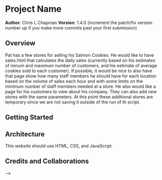 # Project Name

**Author**: Chris L Chapman
**Version**: 1.4.0 (increment the patch/fix version number up if you make more commits past your first submission)

## Overview
Pat has a few stores for selling his Salmon Cookies. He would like to have sales.html that calculates the daily sales (currently based
on his estimates of minum and maximum number of customers, and his estimate of average cookies sold to each customer). If possible, it would be nice to also have that page show how many staff members he should have for each location based on the volume of sales each hour and with some limits on the minimum number of staff members needed at a store. He also would like a page for his customers to view about his company. They can also add new stores with the same
parameters. At this point these additional stores are temporary since we are not saving it outside of the run of th script. 

## Getting Started
<!-- What are the steps that a user must take in order to build this app on their own machine and get it running? -->

## Architecture
<!-- Provide a detailed description of the application design. What technologies (languages, libraries, etc) you're using, and any other relevant design information. -->
This website should use HTML, CSS, and JavaScript. 


## Credits and Collaborations
<!-- Give credit (and a link) to other people or resources that helped you build this application. -->
-->